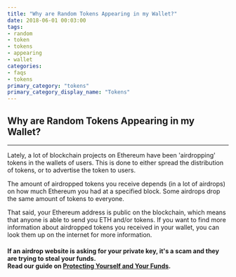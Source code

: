 ```yaml
---
title: "Why are Random Tokens Appearing in my Wallet?"
date: 2018-06-01 00:03:00
tags:
- random
- token
- tokens
- appearing
- wallet
categories:
- faqs
- tokens
primary_category: "tokens"
primary_category_display_name: "Tokens"
---
```


## Why are Random Tokens Appearing in my Wallet?
***

Lately, a lot of blockchain projects on Ethereum have been 'airdropping' tokens in the wallets of users. This is done to either spread the distribution of tokens, or to advertise the token to users.

The amount of airdropped tokens you receive depends (in a lot of airdrops) on how much Ethereum you had at a specified block. Some airdrops drop the same amount of tokens to everyone.

That said, your Ethereum address is public on the blockchain, which means that anyone is able to send you ETH and/or tokens. If you want to find more information about airdropped tokens you received in your wallet, you can look them up on the internet for more information.

#### If an airdrop website is asking for your private key, it's a scam and they are trying to steal your funds. <br> Read our guide on [Protecting Yourself and Your Funds]().